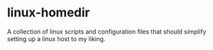 # linux-homedir

A collection of linux scripts and configuration files that should simplify setting up a linux host to my liking.
